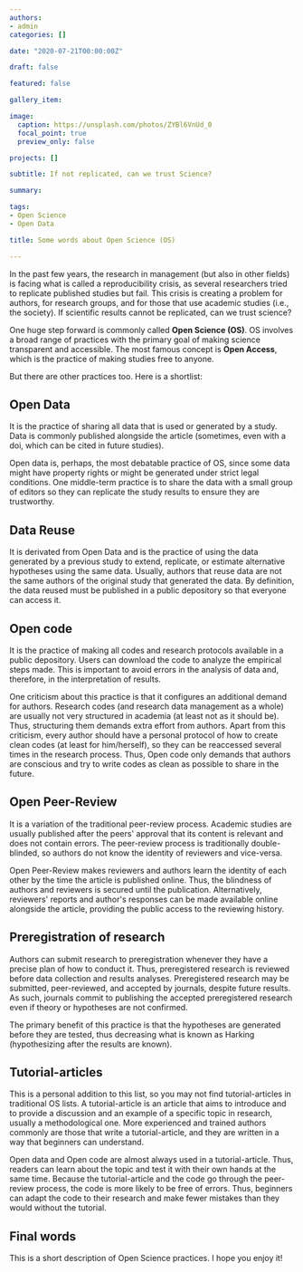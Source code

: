 ```yaml
---
authors:
- admin
categories: []

date: "2020-07-21T00:00:00Z"

draft: false

featured: false

gallery_item:

image:
  caption: https://unsplash.com/photos/ZYBl6VnUd_0
  focal_point: true
  preview_only: false

projects: []

subtitle: If not replicated, can we trust Science? 

summary: 

tags:
- Open Science
- Open Data

title: Some words about Open Science (OS)

---
```


In the past few years, the research in management (but also in other fields) is facing what is called a reproducibility crisis, as several researchers tried to replicate published studies but fail. This crisis is creating a problem for authors, for research groups, and for those that use academic studies (i.e., the society). If scientific results cannot be replicated, can we trust science?

One huge step forward is commonly called **Open Science (OS)**. OS involves a broad range of practices with the primary goal of making science transparent and accessible. The most famous concept is **Open Access**, which is the practice of making studies free to anyone.

But there are other practices too. Here is a shortlist:


## Open Data 

It is the practice of sharing all data that is used or generated by a study. Data is commonly published alongside the article (sometimes, even with a doi, which can be cited in future studies).

Open data is, perhaps, the most debatable practice of OS, since some data might have property rights or might be generated under strict legal conditions. One middle-term practice is to share the data with a small group of editors so they can replicate the study results to ensure they are trustworthy.


## Data Reuse

It is derivated from Open Data and is the practice of using the data generated by a previous study to extend, replicate, or estimate alternative hypotheses using the same data. Usually, authors that reuse data are not the same authors of the original study that generated the data. By definition, the data reused must be published in a public depository so that everyone can access it.


## Open code

It is the practice of making all codes and research protocols available in a public depository. Users can download the code to analyze the empirical steps made. This is important to avoid errors in the analysis of data and, therefore, in the interpretation of results.

One criticism about this practice is that it configures an additional demand for authors. Research codes (and research data management as a whole) are usually not very structured in academia (at least not as it should be). Thus, structuring them demands extra effort from authors. Apart from this criticism, every author should have a personal protocol of how to create clean codes (at least for him/herself), so they can be reaccessed several times in the research process. Thus, Open code only demands that authors are conscious and try to write codes as clean as possible to share in the future.


## Open Peer-Review

It is a variation of the traditional peer-review process. Academic studies are usually published after the peers' approval that its content is relevant and does not contain errors. The peer-review process is traditionally double-blinded, so authors do not know the identity of reviewers and vice-versa.

Open Peer-Review makes reviewers and authors learn the identity of each other by the time the article is published online. Thus, the blindness of authors and reviewers is secured until the publication. Alternatively, reviewers' reports and author's responses can be made available online alongside the article, providing the public access to the reviewing history.




## Preregistration of research

Authors can submit research to preregistration whenever they have a precise plan of how to conduct it. Thus, preregistered research is reviewed before data collection and results analyses. Preregistered research may be submitted, peer-reviewed, and accepted by journals, despite future results. As such, journals commit to publishing the accepted preregistered research even if theory or hypotheses are not confirmed.

The primary benefit of this practice is that the hypotheses are generated before they are tested, thus decreasing what is known as Harking (hypothesizing after the results are known). 


## Tutorial-articles

This is a personal addition to this list, so you may not find tutorial-articles in traditional OS lists. A tutorial-article is an article that aims to introduce and to provide a discussion and an example of a specific topic in research, usually a methodological one. More experienced and trained authors commonly are those that write a tutorial-article, and they are written in a way that beginners can understand.

Open data and Open code are almost always used in a tutorial-article. Thus, readers can learn about the topic and test it with their own hands at the same time. Because the tutorial-article and the code go through the peer-review process, the code is more likely to be free of errors. Thus, beginners can adapt the code to their research and make fewer mistakes than they would without the tutorial.

## Final words

This is a short description of Open Science practices. I hope you enjoy it!

